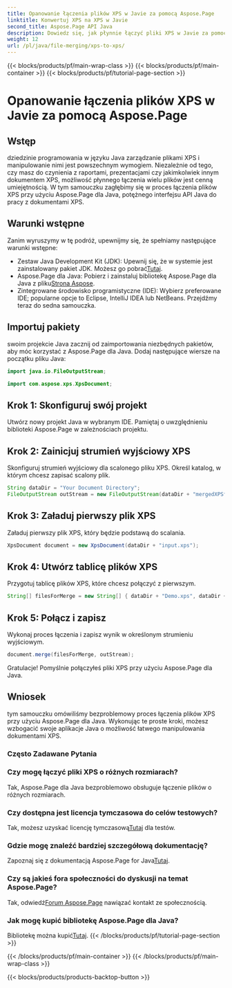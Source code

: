 ```yaml
---
title: Opanowanie łączenia plików XPS w Javie za pomocą Aspose.Page
linktitle: Konwertuj XPS na XPS w Javie
second_title: Aspose.Page API Java
description: Dowiedz się, jak płynnie łączyć pliki XPS w Javie za pomocą Aspose.Page. Postępuj zgodnie z naszym przewodnikiem krok po kroku, aby efektywnie manipulować dokumentami. Zwiększ swoje umiejętności programowania w języku Java już teraz!
weight: 12
url: /pl/java/file-merging/xps-to-xps/
---
```


{{< blocks/products/pf/main-wrap-class >}}
{{< blocks/products/pf/main-container >}}
{{< blocks/products/pf/tutorial-page-section >}}

# Opanowanie łączenia plików XPS w Javie za pomocą Aspose.Page

## Wstęp
dziedzinie programowania w języku Java zarządzanie plikami XPS i manipulowanie nimi jest powszechnym wymogiem. Niezależnie od tego, czy masz do czynienia z raportami, prezentacjami czy jakimkolwiek innym dokumentem XPS, możliwość płynnego łączenia wielu plików jest cenną umiejętnością. W tym samouczku zagłębimy się w proces łączenia plików XPS przy użyciu Aspose.Page dla Java, potężnego interfejsu API Java do pracy z dokumentami XPS.
## Warunki wstępne
Zanim wyruszymy w tę podróż, upewnijmy się, że spełniamy następujące warunki wstępne:
-  Zestaw Java Development Kit (JDK): Upewnij się, że w systemie jest zainstalowany pakiet JDK. Możesz go pobrać[Tutaj](https://www.oracle.com/java/technologies/javase-downloads.html).
-  Aspose.Page dla Java: Pobierz i zainstaluj bibliotekę Aspose.Page dla Java z pliku[Strona Aspose](https://purchase.aspose.com/buy). 
- Zintegrowane środowisko programistyczne (IDE): Wybierz preferowane IDE; popularne opcje to Eclipse, IntelliJ IDEA lub NetBeans.
Przejdźmy teraz do sedna samouczka.
## Importuj pakiety
swoim projekcie Java zacznij od zaimportowania niezbędnych pakietów, aby móc korzystać z Aspose.Page dla Java. Dodaj następujące wiersze na początku pliku Java:
```java
import java.io.FileOutputStream;

import com.aspose.xps.XpsDocument;
```
## Krok 1: Skonfiguruj swój projekt
Utwórz nowy projekt Java w wybranym IDE. Pamiętaj o uwzględnieniu biblioteki Aspose.Page w zależnościach projektu.
## Krok 2: Zainicjuj strumień wyjściowy XPS
Skonfiguruj strumień wyjściowy dla scalonego pliku XPS. Określ katalog, w którym chcesz zapisać scalony plik.
```java
String dataDir = "Your Document Directory";
FileOutputStream outStream = new FileOutputStream(dataDir + "mergedXPSfiles.xps");
```
## Krok 3: Załaduj pierwszy plik XPS
Załaduj pierwszy plik XPS, który będzie podstawą do scalania.
```java
XpsDocument document = new XpsDocument(dataDir + "input.xps");
```
## Krok 4: Utwórz tablicę plików XPS
Przygotuj tablicę plików XPS, które chcesz połączyć z pierwszym.
```java
String[] filesForMerge = new String[] { dataDir + "Demo.xps", dataDir + "sample.xps" };
```
## Krok 5: Połącz i zapisz
Wykonaj proces łączenia i zapisz wynik w określonym strumieniu wyjściowym.
```java
document.merge(filesForMerge, outStream);
```
Gratulacje! Pomyślnie połączyłeś pliki XPS przy użyciu Aspose.Page dla Java.
## Wniosek
tym samouczku omówiliśmy bezproblemowy proces łączenia plików XPS przy użyciu Aspose.Page dla Java. Wykonując te proste kroki, możesz wzbogacić swoje aplikacje Java o możliwość łatwego manipulowania dokumentami XPS.
### Często Zadawane Pytania
### Czy mogę łączyć pliki XPS o różnych rozmiarach?
Tak, Aspose.Page dla Java bezproblemowo obsługuje łączenie plików o różnych rozmiarach.
### Czy dostępna jest licencja tymczasowa do celów testowych?
 Tak, możesz uzyskać licencję tymczasową[Tutaj](https://purchase.aspose.com/temporary-license/) dla testów.
### Gdzie mogę znaleźć bardziej szczegółową dokumentację?
 Zapoznaj się z dokumentacją Aspose.Page for Java[Tutaj](https://reference.aspose.com/page/java/).
### Czy są jakieś fora społeczności do dyskusji na temat Aspose.Page?
 Tak, odwiedź[Forum Aspose.Page](https://forum.aspose.com/c/page/39) nawiązać kontakt ze społecznością.
### Jak mogę kupić bibliotekę Aspose.Page dla Java?
 Bibliotekę można kupić[Tutaj](https://purchase.aspose.com/buy).
{{< /blocks/products/pf/tutorial-page-section >}}

{{< /blocks/products/pf/main-container >}}
{{< /blocks/products/pf/main-wrap-class >}}

{{< blocks/products/products-backtop-button >}}
